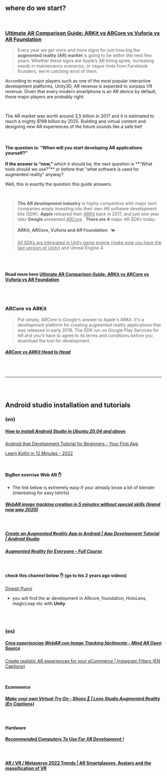## where do we start?

<br>

### [Ultimate AR Comparison Guide: ARKit vs ARCore vs Vuforia vs AR Foundation ](https://circuitstream.com/blog/augmented-reality-guide/) <br>

> Every year we get more and more signs for just how big the **augmented reality (AR) market** is going to be within the next few years. Whether these signs are Apple’s AR hiring spree, increasing needs in maintenance scenarios, or vague hints from Facebook founders, we’re catching wind of them.

According to major players such as one of the most popular interactive development platforms, Unity3D, AR revenue is expected to surpass VR revenue. Given that every modern smartphone is an AR device by default, these major players are probably right.

<br>

The AR market was worth around 3,5 billion in 2017 and it is estimated to reach a mighty $198 billion by 2025. Building and virtual content and designing new AR experiences of the future sounds like a safe bet!

<br>

#### The question is: “When will you start developing AR applications yourself?”

**If the answer is “now,”** which it should be, the next question is \*\*“What tools should we use?”\*\* or before that "what software is used for augmented reality" anyway?

Well, this is exactly the question this guide answers.

<br>

> **The AR development industry** is highly competitive with major tech companies amply investing into their own AR software development kits (SDK). **Apple** released their <u>ARKit</u> back in 2017, and just one year later **Google** presented <u>ARCore</u> . **There are 4** major AR SDKs today: <br> <br> **ARKit, ARCore, Vuforia and AR Foundation**. 🌤️ <br> <br> <u>All SDKs are integrated in Unity game engine (make sure you have the last version of Unity)</u> and Unreal Engine 4.

<br>
<br>

#### Read more here [Ultimate AR Comparison Guide: ARKit vs ARCore vs Vuforia vs AR Foundation ](https://circuitstream.com/blog/augmented-reality-guide/)

<br>
<br>

### ARCore vs ARKit

> Put simply, ARCore is Google's answer to Apple's ARKit. It's a development platform for creating augmented reality applications that was released in early 2018. The SDK run on Google Play Services for AR and you'll have to agree to its terms and conditions before you download the tool for development.

##### [ARCore vs ARKit Head to Head](https://youtu.be/a4YYf87UjAc)

<br>
<br>

---

<br>
<br>

## Android studio installation and tutorials

### (en)

##### [How to install Android Studio in Ubuntu 20.04 and above](https://youtu.be/cqBf38B-rl4)

[Android App Development Tutorial for Beginners - Your First App](https://youtu.be/FjrKMcnKahY)

[Learn Kotlin in 12 Minutes - 2022](https://youtu.be/iYrgWO2oibY)

<br>

#### BigBen exercise Web AR ✋

- The link below is extremely easy if your already know a bit of blender (interesting for easy tshirts)

##### [WebAR image tracking creation in 5 minutes without special skills (brand new way 2020)](https://youtu.be/2dERIze1bVo)

<br>

##### [Create an Augmented Reality App in Android | App Development Tutorial | Android Studio](https://youtu.be/GiLra7jntsk)

##### [Augmented Reality for Everyone - Full Course](https://youtu.be/WzfDo2Wpxks)

<br>

#### check this channel below ✋ (go to his 2 years ago videos)

[Dinesh Punni](https://www.youtube.com/c/DineshPunni/videos)

- you will find the ar development in ARcore, foundation, HoloLens, magicLeap etc with **Unity**

<br>
<br>

### (es)

##### [Crea experiencias WebAR con Image Tracking fácilmente - Mind AR Open Source](https://youtu.be/Vdg3tZB53hw)

[Create realistic AR experiences for your eCommerce | Instagram Filters (EN Captions)](https://youtu.be/vgCncmwGrpE)

<br>

#### Ecommerce

##### [Make your own Virtual Try On - Shoes 👟 | Lens Studio Augmented Reality (En Captions)](https://youtu.be/0dRzwvIyjoU)

<br>

#### Hardware

##### [Recommended Computers To Use For XR Development !](https://youtu.be/RxicAU066OE)

<br>

#### [AR / VR / Metaverse 2022 Trends | AR Smartglasses, Avatars and the massification of VR](https://youtu.be/A8O-bEucAHk)
